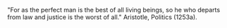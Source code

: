 "For as the perfect man is the best of all living beings, so he who departs from law and justice is the worst of all." Aristotle, Politics (1253a).

